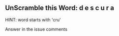 UnScramble this Word: d e s c u r a
----------

HINT: word starts with 'cru'

Answer in the issue comments
